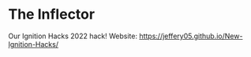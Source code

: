 # The Inflector
Our Ignition Hacks 2022 hack! Website: https://jeffery05.github.io/New-Ignition-Hacks/

